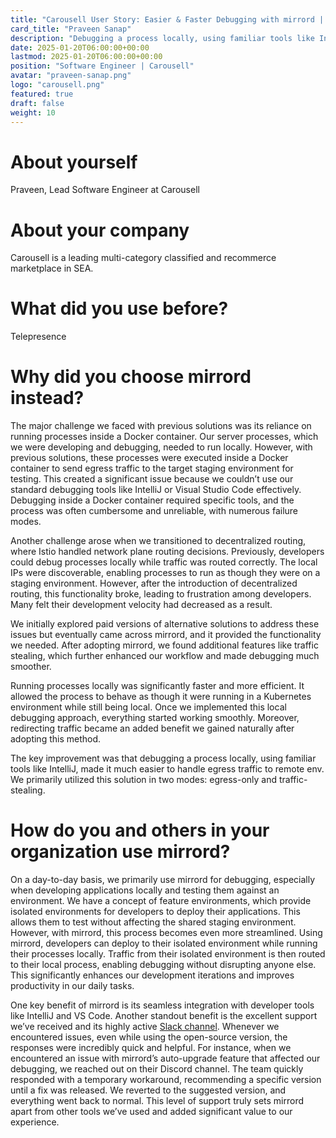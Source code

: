 ```yaml
---
title: "Carousell User Story: Easier & Faster Debugging with mirrord | MetalBear"
card_title: "Praveen Sanap"
description: "Debugging a process locally, using familiar tools like IntelliJ, has made it much easier to handle egress traffic to remote env. Read Carousell's story."
date: 2025-01-20T06:00:00+00:00
lastmod: 2025-01-20T06:00:00+00:00
position: "Software Engineer | Carousell"
avatar: "praveen-sanap.png"
logo: "carousell.png"
featured: true
draft: false
weight: 10
---
```



# About yourself 
Praveen, Lead Software Engineer at Carousell

# About your company
Carousell is a leading multi-category classified and recommerce marketplace in SEA.

# What did you use before?
Telepresence

# Why did you choose mirrord instead? 
The major challenge we faced with previous solutions was its reliance on running processes inside a Docker container. Our server processes, which we were developing and debugging, needed to run locally. However, with previous solutions, these processes were executed inside a Docker container to send egress traffic to the target staging environment for testing.
This created a significant issue because we couldn’t use our standard debugging tools like IntelliJ or Visual Studio Code effectively. Debugging inside a Docker container required specific tools, and the process was often cumbersome and unreliable, with numerous failure modes. 

Another challenge arose when we transitioned to decentralized routing, where Istio handled network plane routing decisions. Previously, developers could debug processes locally while traffic was routed correctly. The local IPs were discoverable, enabling processes to run as though they were on a staging environment. However, after the introduction of decentralized routing, this functionality broke, leading to frustration among developers. Many felt their development velocity had decreased as a result.

We initially explored paid versions of alternative solutions to address these issues but eventually came across mirrord, and it provided the functionality we needed. After adopting mirrord, we found additional features like traffic stealing, which further enhanced our workflow and made debugging much smoother.

Running processes locally was significantly faster and more efficient. It allowed the process to behave as though it were running in a Kubernetes environment while still being local.
Once we implemented this local debugging approach, everything started working smoothly. Moreover, redirecting traffic became an added benefit we gained naturally after adopting this method. 

The key improvement was that debugging a process locally, using familiar tools like IntelliJ, made it much easier to handle egress traffic to remote env. We primarily utilized this solution in two modes: egress-only and traffic-stealing. 

# How do you and others in your organization use mirrord? 
On a day-to-day basis, we primarily use mirrord for debugging, especially when developing applications locally and testing them against an environment. We have a concept of feature environments, which provide isolated environments for developers to deploy their applications. This allows them to test without affecting the shared staging environment. However, with mirrord, this process becomes even more streamlined.
Using mirrord, developers can deploy to their isolated environment while running their processes locally. 
Traffic from their isolated environment is then routed to their local process, enabling debugging without disrupting anyone else. This significantly enhances our development iterations and improves productivity in our daily tasks.

One key benefit of mirrord is its seamless integration with developer tools like IntelliJ and VS Code. Another standout benefit is the excellent support we’ve received and its highly active [Slack channel](https://metalbear.co/slack). Whenever we encountered issues, even while using the open-source version, the responses were incredibly quick and helpful. For instance, when we encountered an issue with mirrord’s auto-upgrade feature that affected our debugging, we reached out on their Discord channel. The team quickly responded with a temporary workaround, recommending a specific version until a fix was released. We reverted to the suggested version, and everything went back to normal. This level of support truly sets mirrord apart from other tools we’ve used and added significant value to our experience.
